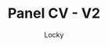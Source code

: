 ---
title: "Panel CV - V2"
github: https://github.com/jekyller/online-cv
demo: https://jekyller.github.io/online-cv/
author: Locky
ssg:
  - Jekyll
cms:
  - No Cms
---